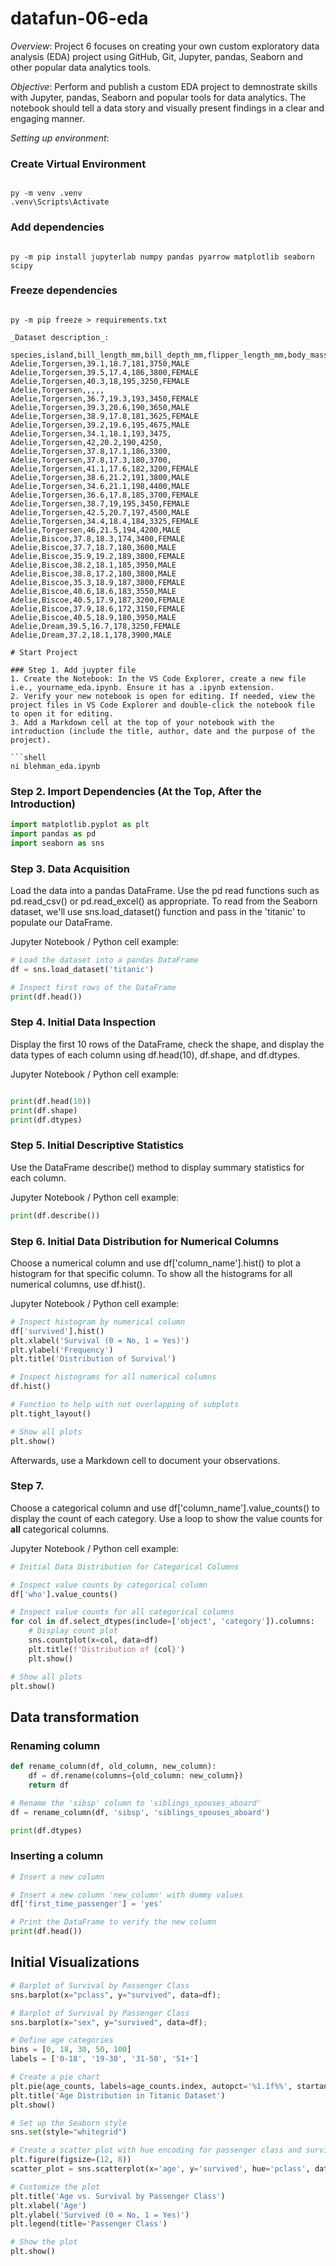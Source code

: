# datafun-06-eda
_Overview_:
Project 6 focuses on creating your own custom exploratory data analysis (EDA) project using GitHub, Git, Jupyter, pandas, Seaborn and other popular data analytics tools. 

_Objective_:
Perform and publish a custom EDA project to demnostrate skills with Jupyter, pandas, Seaborn and popular tools for data analytics. The notebook should tell a data story and visually present findings in a clear and engaging manner. 

_Setting up environment_: 
### Create Virtual Environment

```shell

py -m venv .venv
.venv\Scripts\Activate
```

### Add dependencies

```shell

py -m pip install jupyterlab numpy pandas pyarrow matplotlib seaborn scipy
```

### Freeze dependencies

```shell

py -m pip freeze > requirements.txt
```

```
_Dataset description_:

species,island,bill_length_mm,bill_depth_mm,flipper_length_mm,body_mass_g,sex
Adelie,Torgersen,39.1,18.7,181,3750,MALE
Adelie,Torgersen,39.5,17.4,186,3800,FEMALE
Adelie,Torgersen,40.3,18,195,3250,FEMALE
Adelie,Torgersen,,,,,
Adelie,Torgersen,36.7,19.3,193,3450,FEMALE
Adelie,Torgersen,39.3,20.6,190,3650,MALE
Adelie,Torgersen,38.9,17.8,181,3625,FEMALE
Adelie,Torgersen,39.2,19.6,195,4675,MALE
Adelie,Torgersen,34.1,18.1,193,3475,
Adelie,Torgersen,42,20.2,190,4250,
Adelie,Torgersen,37.8,17.1,186,3300,
Adelie,Torgersen,37.8,17.3,180,3700,
Adelie,Torgersen,41.1,17.6,182,3200,FEMALE
Adelie,Torgersen,38.6,21.2,191,3800,MALE
Adelie,Torgersen,34.6,21.1,198,4400,MALE
Adelie,Torgersen,36.6,17.8,185,3700,FEMALE
Adelie,Torgersen,38.7,19,195,3450,FEMALE
Adelie,Torgersen,42.5,20.7,197,4500,MALE
Adelie,Torgersen,34.4,18.4,184,3325,FEMALE
Adelie,Torgersen,46,21.5,194,4200,MALE
Adelie,Biscoe,37.8,18.3,174,3400,FEMALE
Adelie,Biscoe,37.7,18.7,180,3600,MALE
Adelie,Biscoe,35.9,19.2,189,3800,FEMALE
Adelie,Biscoe,38.2,18.1,185,3950,MALE
Adelie,Biscoe,38.8,17.2,180,3800,MALE
Adelie,Biscoe,35.3,18.9,187,3800,FEMALE
Adelie,Biscoe,40.6,18.6,183,3550,MALE
Adelie,Biscoe,40.5,17.9,187,3200,FEMALE
Adelie,Biscoe,37.9,18.6,172,3150,FEMALE
Adelie,Biscoe,40.5,18.9,180,3950,MALE
Adelie,Dream,39.5,16.7,178,3250,FEMALE
Adelie,Dream,37.2,18.1,178,3900,MALE

# Start Project

### Step 1. Add juypter file
1. Create the Notebook: In the VS Code Explorer, create a new file i.e., yourname_eda.ipynb. Ensure it has a .ipynb extension.
2. Verify your new notebook is open for editing. If needed, view the project files in VS Code Explorer and double-click the notebook file to open it for editing.
3. Add a Markdown cell at the top of your notebook with the introduction (include the title, author, date and the purpose of the project).

```shell
ni blehman_eda.ipynb
```

### Step 2. Import Dependencies (At the Top, After the Introduction)

```python
import matplotlib.pyplot as plt
import pandas as pd
import seaborn as sns
```

### Step 3. Data Acquisition

Load the data into a pandas DataFrame.
Use the pd read functions such as pd.read_csv() or pd.read_excel() as appropriate.
To read from the Seaborn dataset, we'll use sns.load_dataset() function and pass in the 'titanic' to populate our DataFrame.

Jupyter Notebook / Python cell example:

```python
# Load the dataset into a pandas DataFrame 
df = sns.load_dataset('titanic')

# Inspect first rows of the DataFrame
print(df.head())
```

### Step 4. Initial Data Inspection

Display the first 10 rows of the DataFrame, check the shape, and display the data types of each column using df.head(10), df.shape, and df.dtypes.

Jupyter Notebook / Python cell example:

```python

print(df.head(10))
print(df.shape)
print(df.dtypes)
```
### Step 5. Initial Descriptive Statistics

Use the DataFrame describe() method to display summary statistics for each column.

Jupyter Notebook / Python cell example:

```python
print(df.describe())
```

### Step 6. Initial Data Distribution for Numerical Columns

Choose a numerical column and use df['column_name'].hist() to plot a histogram for that specific column.
To show all the histograms for all numerical columns, use df.hist().

Jupyter Notebook / Python cell example:

```python
# Inspect histogram by numerical column
df['survived'].hist()
plt.xlabel('Survival (0 = No, 1 = Yes)')
plt.ylabel('Frequency')
plt.title('Distribution of Survival')

# Inspect histograms for all numerical columns
df.hist()

# Function to help with not overlapping of subplots
plt.tight_layout()

# Show all plots
plt.show()
```
Afterwards, use a Markdown cell to document your observations.

### Step 7. 

Choose a categorical column and use df['column_name'].value_counts() to display the count of each category.
Use a loop to show the value counts for **all** categorical columns.

Jupyter Notebook / Python cell example:

```python
# Initial Data Distribution for Categorical Columns

# Inspect value counts by categorical column
df['who'].value_counts()

# Inspect value counts for all categorical columns
for col in df.select_dtypes(include=['object', 'category']).columns:
    # Display count plot
    sns.countplot(x=col, data=df)
    plt.title(f'Distribution of {col}')
    plt.show()

# Show all plots
plt.show()
```

## Data transformation

### Renaming column

```python
def rename_column(df, old_column, new_column):
    df = df.rename(columns={old_column: new_column})
    return df

# Rename the 'sibsp' column to 'siblings_spouses_aboard'
df = rename_column(df, 'sibsp', 'siblings_spouses_aboard')

print(df.dtypes)
```
### Inserting a column

```python 
# Insert a new column

# Insert a new column 'new_column' with dummy values
df['first_time_passenger'] = 'yes'

# Print the DataFrame to verify the new column
print(df.head())
```

## Initial Visualizations

```python
# Barplot of Survival by Passenger Class
sns.barplot(x="pclass", y="survived", data=df);
```

```python
# Barplot of Survival by Passenger Class
sns.barplot(x="sex", y="survived", data=df);
```

```python
# Define age categories 
bins = [0, 18, 30, 50, 100]
labels = ['0-18', '19-30', '31-50', '51+']

# Create a pie chart
plt.pie(age_counts, labels=age_counts.index, autopct='%1.1f%%', startangle=90, colors=plt.cm.Paired.colors)
plt.title('Age Distribution in Titanic Dataset')
plt.show()
```
```python
# Set up the Seaborn style
sns.set(style="whitegrid")

# Create a scatter plot with hue encoding for passenger class and survival status
plt.figure(figsize=(12, 8))
scatter_plot = sns.scatterplot(x='age', y='survived', hue='pclass', data=df_age_notnull, palette='viridis', alpha=1)

# Customize the plot
plt.title('Age vs. Survival by Passenger Class')
plt.xlabel('Age')
plt.ylabel('Survived (0 = No, 1 = Yes)')
plt.legend(title='Passenger Class')

# Show the plot
plt.show()
```
